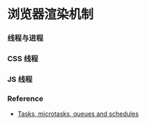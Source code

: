 # 浏览器渲染机制

### 线程与进程



### CSS 线程

### JS 线程

### Reference

- [Tasks, microtasks, queues and schedules](https://jakearchibald.com/2015/tasks-microtasks-queues-and-schedules/)